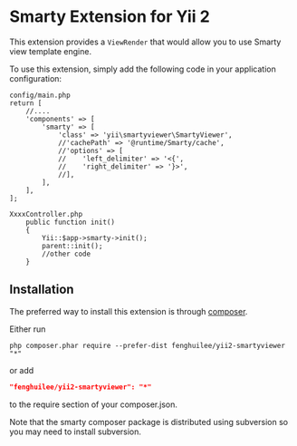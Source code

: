Smarty Extension for Yii 2
==========================

This extension provides a `ViewRender` that would allow you to use Smarty view template engine.

To use this extension, simply add the following code in your application configuration:

```
config/main.php
return [
    //....
    'components' => [
        'smarty' => [
            'class' => 'yii\smartyviewer\SmartyViewer',
            //'cachePath' => '@runtime/Smarty/cache',
            //'options' => [
            //    'left_delimiter' => '<{',
            //    'right_delimiter' => '}>',
            //],
        ],
    ],
];

XxxxController.php
    public function init()
    {
        Yii::$app->smarty->init();
        parent::init();
        //other code
    }
```

Installation
------------

The preferred way to install this extension is through [composer](http://getcomposer.org/download/).

Either run

```
php composer.phar require --prefer-dist fenghuilee/yii2-smartyviewer "*"
```

or add

```json
"fenghuilee/yii2-smartyviewer": "*"
```

to the require section of your composer.json.

Note that the smarty composer package is distributed using subversion so you may need to install subversion.
